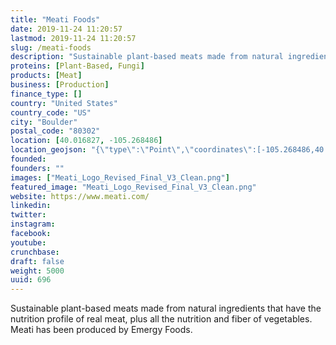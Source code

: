 ```yaml
---
title: "Meati Foods"
date: 2019-11-24 11:20:57
lastmod: 2019-11-24 11:20:57
slug: /meati-foods
description: "Sustainable plant-based meats made from natural ingredients that have the nutrition profile of real meat, plus all the nutrition and fiber of vegetables. Meati has been produced by Emergy Foods."
proteins: [Plant-Based, Fungi]
products: [Meat]
business: [Production]
finance_type: []
country: "United States"
country_code: "US"
city: "Boulder"
postal_code: "80302"
location: [40.016827, -105.268486]
location_geojson: "{\"type\":\"Point\",\"coordinates\":[-105.268486,40.016827]}"
founded: 
founders: ""
images: ["Meati_Logo_Revised_Final_V3_Clean.png"]
featured_image: "Meati_Logo_Revised_Final_V3_Clean.png"
website: https://www.meati.com/
linkedin: 
twitter: 
instagram: 
facebook: 
youtube: 
crunchbase: 
draft: false
weight: 5000
uuid: 696
---
```

Sustainable plant-based meats made from natural ingredients that have the nutrition profile of real meat, plus all the nutrition and fiber of vegetables. Meati has been produced by Emergy Foods.
